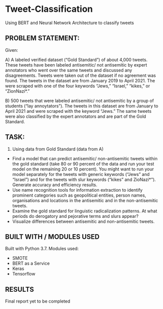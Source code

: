 # Tweet-Classification
Using BERT and Neural Network Architecture to classify tweets

## PROBLEM STATEMENT:

Given: 

A) A labeled verified dataset (“Gold Standard”) of about 4,000 tweets. These tweets have been labeled antisemitic/ not antisemitic by expert annotators who went over the same tweets and discussed any disagreements. Tweets were taken out of the dataset if no agreement was found. The tweets in the dataset are from January 2019 to April 2021. The were scraped with one of the four keywords “Jews,” “Israel,” “kikes,” or “ZionNazi*.”

B) 500 tweets that were labeled antisemitic/ not antisemitic by a group of students (“lay annoytators”). The tweets in this dataset are from January to April 2021 and were scraped with the keyword “Jews.” The same tweets were also classified by the expert annotators and are part of the Gold Standard.

## TASK:
 
1) Using data from Gold Standard (data from A)

- Find a model that can predict antisemitic/ non-antisemitic tweets within the gold standard (take 80 or 90 percent of the data and run your test model on the remaining 20 or 10 percent). You might want to run your model separately for the tweets with generic keywords (“Jews” and “Israel”) and for the tweets with slur keywords (“kikes” and ZioNazi*”). Generate accuracy and efficiency results.
- Use name recognition tools for information extraction to identify prominent categories such as geopolitical entities, person names, organisations and locations in the antisemitic and in the non-antisemitic tweets.
- Examine the gold standard for linguistic radicalization patterns. At what periods do derogatory and pejorative terms and slurs appear?
- Visualize differences between antisemitic and non-antisemitic tweets.

## BUILT WITH / MODULES USED

Built with Python 3.7. Modules used:
 - SMOTE
 - BERT as a Service
 - Keras
 - Tensorflow
 
 
 ## RESULTS

Final report yet to be completed
